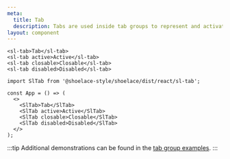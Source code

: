 ```yaml
---
meta:
  title: Tab
  description: Tabs are used inside tab groups to represent and activate tab panels.
layout: component
---
```


```html:preview
<sl-tab>Tab</sl-tab>
<sl-tab active>Active</sl-tab>
<sl-tab closable>Closable</sl-tab>
<sl-tab disabled>Disabled</sl-tab>
```

```jsx:react
import SlTab from '@shoelace-style/shoelace/dist/react/sl-tab';

const App = () => (
  <>
    <SlTab>Tab</SlTab>
    <SlTab active>Active</SlTab>
    <SlTab closable>Closable</SlTab>
    <SlTab disabled>Disabled</SlTab>
  </>
);
```

:::tip
Additional demonstrations can be found in the [tab group examples](/components/tab-group).
:::
